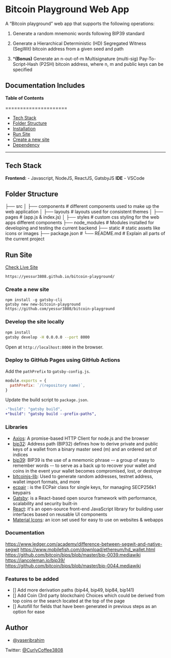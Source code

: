 
# Bitcoin Playground Web App

A “Bitcoin playground” web app that supports the following operations:

1. Generate a random mnemonic words following BIP39 standard

2. Generate a Hierarchical Deterministic (HD) Segregated Witness (SegWit) bitcoin address from a given seed and path

3. ***(Bonus)** Generate an n-out-of-m Multisignature (multi-sig) Pay-To-Script-Hash (P2SH) bitcoin address, where n, m and public keys can be specified

##  Documentation Includes
**Table of Contents**

=====================
<!--ts-->
* [Tech Stack](#Tech-Stack)
* [Folder Structure](#Folder-Structure)
*  [Installation](#installation)
*  [Run Site](#Run-site)
*  [Create a new site](#Create-a-new-site)
*  [Dependency](#dependency)
<!--te-->

---

## Tech Stack

**Frontend:** - Javascript, NodeJS, ReactJS, GatsbyJS
**IDE** - VSCode

## Folder Structure
├── src
    │   ├── components  # different components used to make up the web application
    │   ├── layouts # layouts used for consistent themes
    │   ├── pages # (app.js & index.js)
    │   ├── styles # custom css styling for the web apps different components
├── node_modules # Modules installed for developing and testing the current backend
├── static # static assets like icons or images
├── package.json #
└── README.md # Explain all parts of the current project

  
  
## Run Site


[Check Live Site](https://yessur3808.github.io/bitcoin-playground/)

`https://yessur3808.github.io/bitcoin-playground/`



### Create a new site
```
npm install -g gatsby-cli
gatsby new new-bitcoin-playground https://github.com/yessur3808/bitcoin-playground
```

### Develop the site locally
```bash
npm install
gatsby develop -H 0.0.0.0 --port 8000
```

Open at `http://localhost:8000` in the browser.



### Deploy to GitHub Pages using GitHub Actions

Add the `pathPrefix` to `gatsby-config.js`.

```js
module.exports = {
  pathPrefix: `/(repository name)`,
}
```

Update the build script to `package.json`.

```diff
-"build": "gatsby build",
+"build": "gatsby build --prefix-paths",
```




### Libraries


- [Axios](https://github.com/axios/axios): A promise-based HTTP Client for node.js and the browser
- [bip32](https://github.com/bitcoinjs/bip32): Address path (BIP32) defines how to derive private and public keys of a wallet from a binary master seed (m) and an ordered set of indices
- [bip39](https://github.com/bitcoinjs/bip39): BIP39 is the use of a mnemonic phrase -- a group of easy to remember words -- to serve as a back up to recover your wallet and coins in the event your wallet becomes compromised, lost, or destroye
- [bitcoinjs-lib](https://github.com/bitcoinjs/bitcoinjs-lib): Used to generate random addresses, testnet address, wallet import formats, and more
- [ecpair](https://github.com/bitcoinjs/ecpair) : is the ECPair class for single keys, for managing SECP256k1 keypairs
- [Gatsby](https://www.gatsbyjs.com/):  is a React-based open source framework with performance, scalability and security built-in
- [React](https://reactjs.org/): it's an open-source front-end JavaScript library for building user interfaces based on reusable UI components
- [Material Icons](https://mui.com/components/material-icons/): an icon set used for easy to use on websites & webapps



### Documentation

https://www.ledger.com/academy/difference-between-segwit-and-native-segwit
https://www.mobilefish.com/download/ethereum/hd_wallet.html
https://github.com/bitcoin/bips/blob/master/bip-0039.mediawiki
https://iancoleman.io/bip39/
https://github.com/bitcoin/bips/blob/master/bip-0044.mediawiki






### Features to be added

- [] Add more derivation paths (bip44, bip49, bip84, bip141)
- [] Add Coin (3rd party blockchain) Choices which could be derived from top coins or the search located at the top of the page
- [] Autofill for fields that have been generated in previous steps as an option for ease


  
## Author

  

-  [@yaseribrahim](https://www.github.com/yessur3808)



Twitter: [@CurlyCoffee3808](https://twitter.com/curlycoffee3808)

